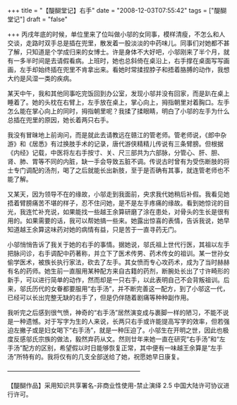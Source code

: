 +++
title = "【醍醐堂记】右手"
date = "2008-12-03T07:55:42"
tags = ["醍醐堂记"]
draft = "false"

+++
丙戌年底的时候，单位里来了位叫做小邬的女同事，模样清瘦，不怎么和人交谈，走路时双手总是插在兜里，散发着一股淡淡的中药味儿。同事们对她都不甚了解，只知道是个学成归来的女博士。许是身体不大好吧，小邬刚来了半个月，就有一多半时间是去请假看病。上班时，她也总斜倚在桌沿上，右手撑在桌面写写画画，左手却始终插在兜里不肯拿出来。看她时常揉捏脖子和捂着胳膊的动作，我想大约是风湿一类的疾病。



  某天中午，我和其他同事吃完饭回到办公室，发现小邬并没有回家，而是趴在桌上睡着了。她的头枕在右臂上，左手放在桌上，掌心向上，拇指朝里对着胸口。左手怎么能在掌心向上的同时，拇指朝里呢？我揉了揉眼睛，明白了小邬的左手为什么总插在兜里的原因，她长着两只右手。



  我没有冒昧地上前询问，而是就此去请教远在赣江的管老师。管老师说，《郎中杂游》和《居悉》有过换肢手术的记录，唐代游侠精精儿传说有三条臂膀。但根据《内经》记载，中医将左右手按寸、关、尺三部共为六部脉，分管心、肝、胆、肾、肺、胃等不同的内脏，缺一手会导致五脏不调。传说古时曾有为受伤断肢的将士专门调配的汤剂，喝了之后就能长出新肢，至于是否确有其事，就连管老师也不能了解。



  又某天，因为领导不在的缘故，小邬走到我面前，央求我代她稍后补假。我看见她捂着臂膀痛苦不堪的样子，忍不住问她，是不是左手疼痛的缘故。看到她惊诧的目光，我连忙补充说，如果能找一些越王余算研磨了涂在患处，对骨头的生长是很有用的。如果需要的话，我可以帮她搞一些来。她露出惊喜的表情，告诉我说，她早知道越王余算这味药对她的病情有益，只是苦于一直寻药无门。



  小邬悄悄告诉了我关于她的右手的事情。据她说，邬氏祖上世代行医，其祖以左手把脉问诊，右手调配中药著称，并立下了医术传男、药术传女的祖训。某一世孙女偷学医术，被族长执行家法，砍去了左手。其女愤而专心攻药术，成为了当时赫赫有名的药师。她生前一直服用某种配方来自古籍的药剂，断腕处长出了寸许畸形的新手，可以进行简单的动作，然而却是一只右手，以此表明自己不会背叛祖训。后来，邬氏历代的女眷都要服用“右手汤”，并不断完善这一配方，到了小邬这一代，已经可以长出完整无缺的右手了，但是仍伴随着剧痛等种种副作用。



  我听完之后感到很气愤，神奇的“右手汤”居然演变成与裹脚一样的陋习，不能不说是一种遗憾。对于写字为生的人来说，长两只右手或许能提高写字的效率，但若强迫左撇子或是妇女喝下“右手汤”，就是一种压迫了。小邬生在开明之世，因此也极度反感邬氏宗族的做法，毅然弃药从文。然则廿年来她一直在研究“右手汤”和“左手汤”配方的区别，希望假以时日能够恢复正常，其中便有一味越王余算是“左手汤”所特有的。我将仅有的几支全部送给了她，祝愿她早日康复。


—————————————————————–
  

  
【醍醐作品】采用知识共享署名-非商业性使用-禁止演绎 2.5 中国大陆许可协议进行许可。